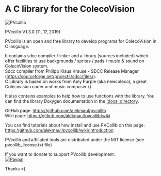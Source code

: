 # A C library for the ColecoVision #
![PVcollib](https://www.portabledev.com/wp-content/uploads/2019/11/pvcollib_logo.png)

PVcollib V1.3.0 (11, 17, 2019)  

PVcollib is an open and free library to develop programs for ColecoVision in C language.

It contains sdcc compiler / linker and a library (sources included) which offer facilities to use backgrounds / sprites / pads / music & sound on ColecoVision system.   
Sdcc compiler from Philipp Klaus Krause - SDCC Release Manager  (https://sourceforge.net/projects/sdcc/files/).  
C Library is based on works from Amy Purple (aka newcoleco), a great Colecovision coder and music composer (<no website currently>).

It also contains examples to help how to use functions with the library. You can find the library Doxygen documentation in the ['docs' directory](pvcollib/docs/html/files.html).  

GitHub page: https://github.com/alekmaul/pvcollib    
Wiki page: https://github.com/alekmaul/pvcollib/wiki  

You can find tutorials about how install and use PVCollib on this page: https://github.com/alekmaul/pvcollib/wiki/Introduction

PVcollib and affiliated tools are distributed under the MIT license (see pvcollib_license.txt file)  

If you want to donate to support PVcollib development:    
[![Paypal](https://www.paypalobjects.com/fr_FR/FR/i/btn/x-click-but04.gif)](https://www.paypal.com/cgi-bin/webscr?cmd=_s-xclick&hosted_button_id=Y5USKF23DQVLC)  

Thanks =)

